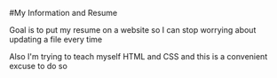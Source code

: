 #My Information and Resume

Goal is to put my resume on a website so I can stop worrying about updating a file every time

Also I'm trying to teach myself HTML and CSS and this is a convenient excuse to do so
